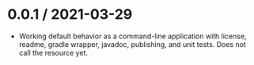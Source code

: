 
0.0.1 / 2021-03-29
==================

  * Working default behavior as a command-line application with license, readme, gradle wrapper, javadoc, publishing, and unit tests. Does not call the resource yet.

